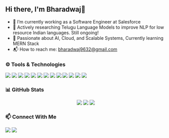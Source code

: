 ## Hi there, I'm Bharadwaj👋

- 🔭 I’m currently working as a Software Engineer at Salesforce
- 🧠 Actively researching Telugu Language Models to improve NLP for low resource Indian languages. Still ongoing!
- 🤖 Passionate about AI, Cloud, and Scalable Systems, Currently learning MERN Stack
- 📬 How to reach me: bharadwaj9632@gmail.com

### ⚙️ Tools & Technologies

<p align="left">
  <!-- Languages -->
  <img src="https://img.shields.io/badge/C-00599C?style=for-the-badge&logo=c&logoColor=white"/>
  <img src="https://img.shields.io/badge/C++-00599C?style=for-the-badge&logo=c%2b%2b&logoColor=white"/>
  <img src="https://img.shields.io/badge/Java-ED8B00?style=for-the-badge&logo=java&logoColor=white"/>
  <img src="https://img.shields.io/badge/Python-3776AB?style=for-the-badge&logo=python&logoColor=white"/>
  <img src="https://img.shields.io/badge/JavaScript-F7DF1E?style=for-the-badge&logo=javascript&logoColor=black"/>

  <!-- Web -->
  <img src="https://img.shields.io/badge/HTML5-E34F26?style=for-the-badge&logo=html5&logoColor=white"/>
  <img src="https://img.shields.io/badge/CSS3-1572B6?style=for-the-badge&logo=css3&logoColor=white"/>

  <!-- ML/DL -->
  <img src="https://img.shields.io/badge/Keras-D00000?style=for-the-badge&logo=keras&logoColor=white"/>
  <img src="https://img.shields.io/badge/TensorFlow-FF6F00?style=for-the-badge&logo=tensorflow&logoColor=white"/>
  <img src="https://img.shields.io/badge/Scikit--Learn-F7931E?style=for-the-badge&logo=scikit-learn&logoColor=white"/>
  <img src="https://img.shields.io/badge/NumPy-013243?style=for-the-badge&logo=numpy&logoColor=white"/>


  <!-- Databases -->
  <img src="https://img.shields.io/badge/MySQL-4479A1?style=for-the-badge&logo=mysql&logoColor=white"/>

  <!-- Tools -->
  <img src="https://img.shields.io/badge/Docker-2496ED?style=for-the-badge&logo=docker&logoColor=white"/>
</p>

### 📊 GitHub Stats

<p align="center">
  <img src="https://github-readme-stats.vercel.app/api?username=Bharadwaj721&show_icons=true&theme=radical" />
  <img src="https://github-readme-streak-stats.herokuapp.com/?user=Bharadwaj721&theme=radical" />
  <img src="https://github-readme-stats.vercel.app/api/top-langs/?username=Bharadwaj721&layout=compact&theme=radical" />
</p>

### 📫 Connect With Me

<p align="left">
  <a href="mailto:bharadwaj9632@gmail.com"><img src="https://img.shields.io/badge/Email-D14836?style=for-the-badge&logo=gmail&logoColor=white" /></a>
  <a href="https://www.linkedin.com/in/bharadwajbazar/"><img src="https://img.shields.io/badge/LinkedIn-0077B5?style=for-the-badge&logo=linkedin&logoColor=white" /></a>
</p>

